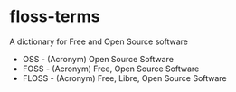 # floss-terms
A dictionary for Free and Open Source software

* OSS - (Acronym) Open Source Software
* FOSS - (Acronym) Free, Open Source Software
* FLOSS - (Acronym) Free, Libre, Open Source Software
